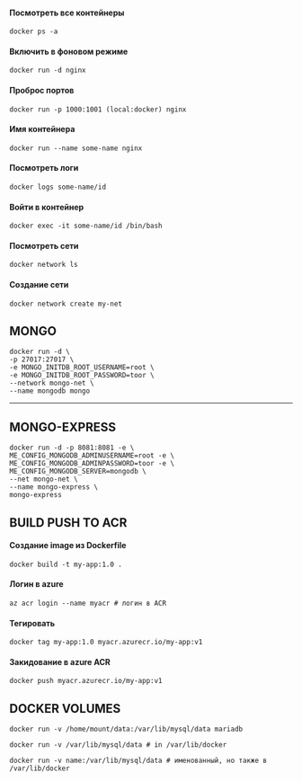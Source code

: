 
#### Посмотреть все контейнеры
	
	docker ps -a 

#### Включить в фоновом режиме
	
	docker run -d nginx 

#### Проброс портов
	
	docker run -p 1000:1001 (local:docker) nginx

#### Имя контейнера
	
	docker run --name some-name nginx

#### Посмотреть логи 
	
	docker logs some-name/id

#### Войти в контейнер
	
	docker exec -it some-name/id /bin/bash

#### Посмотреть сети

	docker network ls 

#### Cоздание сети
	
	docker network create my-net 


MONGO
---
	docker run -d \
	-p 27017:27017 \
	-e MONGO_INITDB_ROOT_USERNAME=root \
	-e MONGO_INITDB_ROOT_PASSWORD=toor \
	--network mongo-net \
	--name mongodb mongo
---

MONGO-EXPRESS
---
	docker run -d -p 8081:8081 -e \
	ME_CONFIG_MONGODB_ADMINUSERNAME=root -e \
	ME_CONFIG_MONGODB_ADMINPASSWORD=toor -e \
	ME_CONFIG_MONGODB_SERVER=mongodb \
	--net mongo-net \
	--name mongo-express \
	mongo-express


BUILD PUSH TO ACR
---
#### Создание image из Dockerfile

	docker build -t my-app:1.0 . 

#### Логин в azure

	az acr login --name myacr # логин в ACR

#### Тегировать
 
 	docker tag my-app:1.0 myacr.azurecr.io/my-app:v1

#### Закидование в azure ACR
 
 	docker push myacr.azurecr.io/my-app:v1 
 

DOCKER VOLUMES 
---
	docker run -v /home/mount/data:/var/lib/mysql/data mariadb
	
	docker run -v /var/lib/mysql/data # in /var/lib/docker
	
	docker run -v name:/var/lib/mysql/data # именованный, но также в /var/lib/docker
